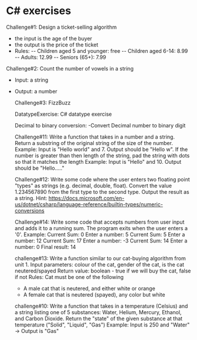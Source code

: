# C# exercises

Challenge#1:
Design a ticket-selling algorithm

- the input is the age of the buyer
- the output is the price of the ticket
- Rules:
  -- Children aged 5 and younger: free
  -- Children aged 6-14: 8.99
  -- Adults: 12.99
  -- Seniors (65+): 7.99

Challenge#2:
Count the number of vowels in a string

- Input: a string
- Output: a number

   Challenge#3:
   FizzBuzz

   DatatypeExercise:
   C# datatype exercise

   Decimal to binary conversion:
   -Convert Decimal number to binary digit

   Challenge#11: 
   Write a function that takes in a number and a string. Return a substring of the original string of the size of the number.
    Example: Input is "Hello world" and 7. Output should be "Hello w".
    If the number is greater than then length of the string, pad the string with dots so that it matches the length
    Example: Input is "Hello" and 10. Output should be "Hello....."

   Challenge#12: 
   Write some code where the user enters two floating point "types" as strings (e.g. decimal, double, float).
    Convert the value 1.234567890 from the first type to the second type. Output the result as a string.
    Hint: https://docs.microsoft.com/en-us/dotnet/csharp/language-reference/builtin-types/numeric-conversions

   Challenge#14: 
 Write some code that accepts numbers from user input and adds it to a running sum.
    The program exits when the user enters a '0'.
    Example:
    Current Sum: 0
    Enter a number: 5
    Current Sum: 5
    Enter a number: 12
    Current Sum: 17
    Enter a number: -3
    Current Sum: 14
    Enter a number: 0
    Final result: 14   

    challenge#13: 
    Write a function similar to our cat-buying algorithm from unit 1. 
    Input parameters: colour of the cat, gender of the cat, is the cat neutered/spayed
    Return value: boolean - true if we will buy the cat, false if not
    Rules: Cat must be one of the following
    - A male cat that is neutered, and either white or orange
    - A female cat that is neutered (spayed), any color but white

   challenge#10:
      Write a function that takes in a temperature (Celsius) and a string listing one of 5 substances: Water, Helium, Mercury, Ethanol, and Carbon Dioxide. Return the "state" of the given substance at that temperature ("Solid", "Liquid", "Gas")
    Example: Input is 250 and "Water" -> Output is "Gas"
